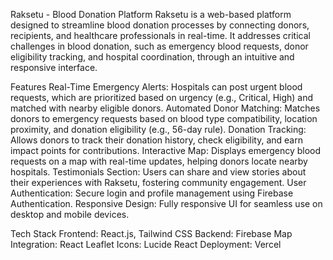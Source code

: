 Raksetu - Blood Donation Platform
Raksetu is a web-based platform designed to streamline blood donation processes by connecting donors, recipients, and healthcare professionals in real-time. It addresses critical challenges in blood donation, such as emergency blood requests, donor eligibility tracking, and hospital coordination, through an intuitive and responsive interface.

Features
Real-Time Emergency Alerts: Hospitals can post urgent blood requests, which are prioritized based on urgency (e.g., Critical, High) and matched with nearby eligible donors.
Automated Donor Matching: Matches donors to emergency requests based on blood type compatibility, location proximity, and donation eligibility (e.g., 56-day rule).
Donation Tracking: Allows donors to track their donation history, check eligibility, and earn impact points for contributions.
Interactive Map: Displays emergency blood requests on a map with real-time updates, helping donors locate nearby hospitals.
Testimonials Section: Users can share and view stories about their experiences with Raksetu, fostering community engagement.
User Authentication: Secure login and profile management using Firebase Authentication.
Responsive Design: Fully responsive UI for seamless use on desktop and mobile devices.

Tech Stack
Frontend: React.js, Tailwind CSS
Backend: Firebase 
Map Integration: React Leaflet 
Icons: Lucide React
Deployment: Vercel 
